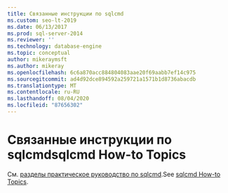 ```yaml
---
title: Связанные инструкции по sqlcmd
ms.custom: seo-lt-2019
ms.date: 06/13/2017
ms.prod: sql-server-2014
ms.reviewer: ''
ms.technology: database-engine
ms.topic: conceptual
author: mikeraymsft
ms.author: mikeray
ms.openlocfilehash: 6c6a870acc884804083aae20f69aabb7ef14c975
ms.sourcegitcommit: ad4d92dce894592a259721a1571b1d8736abacdb
ms.translationtype: MT
ms.contentlocale: ru-RU
ms.lasthandoff: 08/04/2020
ms.locfileid: "87656302"
---
```

# <a name="sqlcmd-how-to-topics"></a><span data-ttu-id="f67ac-102">Связанные инструкции по sqlcmd</span><span class="sxs-lookup"><span data-stu-id="f67ac-102">sqlcmd How-to Topics</span></span>

<span data-ttu-id="f67ac-103">См. [разделы практическое руководство по sqlcmd](../../database-engine/sqlcmd-how-to-topics.md).</span><span class="sxs-lookup"><span data-stu-id="f67ac-103">See [sqlcmd How-to Topics](../../database-engine/sqlcmd-how-to-topics.md).</span></span>
